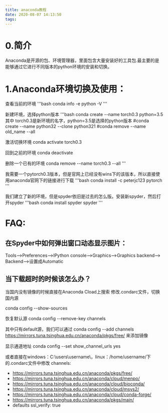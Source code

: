```yaml
---
title: anaconda教程
date: 2020-08-07 14:13:50
tags:
---
```

# 0.简介
Anaconda是开源的包、环境管理器，里面包含大量安装好的工具包.最主要的是能够通过它进行不同版本的python环境的安装和切换。

# 1.Anaconda环境切换及使用：

查看当前的环境
'''bash
conda info -e
python -V
'''

新建环境，选择python版本
'''bash
conda create --name torch0.3 python=3.5
其中 torch0.3是新环境的名字，python=3.5是选择的python版本
#conda create --name python32 --clone python321
#conda remove --name old_name --all 

激活切换环境
conda activate torch0.3

回到之前的环境
conda deactivate

删除一个已有的环境
conda remove --name torch0.3 --all
'''

我需要一个pytorch0.3版本，但是官网上已经没有wins下的该版本，所以直接使用anaconda官网下的链接进行下载
'''bash
conda install -c peterjc123 pytorch
'''

我们建立了新的环境，但是spyder依旧是过去的怎么版。安装新spyder，然后打开spyder
'''bash
conda install spyder
spyder
'''

# FAQ:
## 在Spyder中如何弹出窗口动态显示图片：
Tools–>Preferences–>IPython console–>Graphics–>Graphics backend–> Backend–>设置成Automatic

## 当下载超时的时候该怎么办？
当国内没有镜像的时候直接在Anaconda Cload上搜索
修改.condarc文件，切换国内源

conda config --show-sources

恢复默认源
conda config --remove-key channels

其中只有default源，我们可以通过
conda config --add channels https://mirrors.tuna.tsinghua.edu.cn/anaconda/pkgs/free/
来添加镜像

显示通道地址
conda config --set show_channel_urls yes

或者直接在windows：C:\users\username\，linux：/home/username/下的.condarc文件中修改
channels:
  - https://mirrors.tuna.tsinghua.edu.cn/anaconda/pkgs/free/
  - https://mirrors.tuna.tsinghua.edu.cn/anaconda/cloud/menpo/
  - https://mirrors.tuna.tsinghua.edu.cn/anaconda/cloud/bioconda/
  - https://mirrors.tuna.tsinghua.edu.cn/anaconda/cloud/msys2/
  - https://mirrors.tuna.tsinghua.edu.cn/anaconda/cloud/conda-forge/
  - https://mirrors.tuna.tsinghua.edu.cn/anaconda/pkgs/main/
  - defaults
ssl_verify: true


